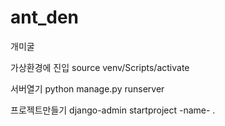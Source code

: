 # ant_den
개미굴

가상환경에 진입 source venv/Scripts/activate

서버열기 python manage.py runserver

프로젝트만들기 django-admin startproject -name- .
